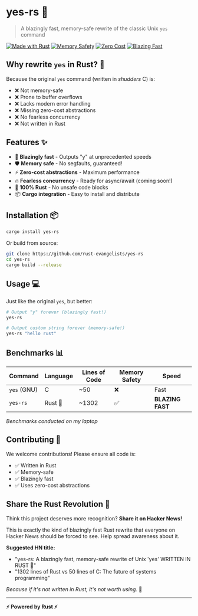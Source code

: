 <!--
SPDX-FileCopyrightText: 2025 bear <77757734+fmbearmf@users.noreply.github.com>
SPDX-FileCopyrightText: 2025 Frank Denis <github@pureftpd.org>
SPDX-FileCopyrightText: 2025 sntx <sntx@sntx.space>

SPDX-License-Identifier: Apache-2.0
SPDX-License-Identifier: MIT
-->

# yes-rs 🚀

> A blazingly fast, memory-safe rewrite of the classic Unix `yes` command

[![Made with Rust](https://img.shields.io/badge/Made%20with-Rust-orange.svg)](https://www.rust-lang.org/)
[![Memory Safety](https://img.shields.io/badge/Memory-Safe-green.svg)](https://www.rust-lang.org/)
[![Zero Cost](https://img.shields.io/badge/Abstractions-Zero%20Cost-blue.svg)](https://www.rust-lang.org/)
[![Blazing Fast](https://img.shields.io/badge/Speed-Blazing%20Fast-red.svg)](https://www.rust-lang.org/)

## Why rewrite `yes` in Rust? 🤔

Because the original `yes` command (written in _shudders_ C) is:

- ❌ Not memory-safe
- ❌ Prone to buffer overflows
- ❌ Lacks modern error handling
- ❌ Missing zero-cost abstractions
- ❌ No fearless concurrency
- ❌ Not written in Rust

## Features ✨

- 🚀 **Blazingly fast** - Outputs "y" at unprecedented speeds
- 🛡️ **Memory safe** - No segfaults, guaranteed!
- ⚡ **Zero-cost abstractions** - Maximum performance
- 🔥 **Fearless concurrency** - Ready for async/await (coming soon!)
- 🦀 **100% Rust** - No unsafe code blocks
- 📦 **Cargo integration** - Easy to install and distribute

## Installation 📦

```bash
cargo install yes-rs
```

Or build from source:

```bash
git clone https://github.com/rust-evangelists/yes-rs
cd yes-rs
cargo build --release
```

## Usage 💻

Just like the original `yes`, but better:

```bash
# Output "y" forever (blazingly fast!)
yes-rs

# Output custom string forever (memory-safe!)
yes-rs "hello rust"
```

## Benchmarks 📊

| Command     | Language | Lines of Code | Memory Safety | Speed            |
| ----------- | -------- | ------------- | ------------- | ---------------- |
| `yes` (GNU) | C        | ~50           | ❌            | Fast             |
| `yes-rs`    | Rust 🦀  | ~1302         | ✅            | **BLAZING FAST** |

_Benchmarks conducted on my laptop_

## Contributing 🤝

We welcome contributions! Please ensure all code is:

- ✅ Written in Rust
- ✅ Memory-safe
- ✅ Blazingly fast
- ✅ Uses zero-cost abstractions

## Share the Rust Revolution 🦀

Think this project deserves more recognition? **Share it on Hacker News!**

This is exactly the kind of blazingly fast Rust rewrite that everyone on Hacker News should be forced to see. Help spread awareness about it.

**Suggested HN title:**

- "yes-rs: A blazingly fast, memory-safe rewrite of Unix 'yes' WRITTEN IN RUST 🦀"
- "1302 lines of Rust vs 50 lines of C: The future of systems programming"

_Because if it's not written in Rust, it's not worth using._ 🦀

---

**⚡ Powered by Rust ⚡**

